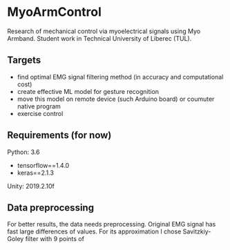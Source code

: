 # MyoArmControl
Research of mechanical control via myoelectrical signals using Myo Armband. 
Student work in Technical University of Liberec (TUL).

## Targets
- find optimal EMG signal filtering method (in accuracy and computational cost)
- create effective ML model for gesture recognition
- move this model on remote device (such Arduino board) or  coumuter native program
- exercise control

## Requirements (for now)
Python: 3.6
- tensorflow==1.4.0
- keras==2.1.3

Unity: 2019.2.10f



## Data preprocessing

For better results, the data needs preprocessing. Original EMG signal has fast large differences of values. For its approximation I chose Savitzkiy-Goley filter with 9 points of 
